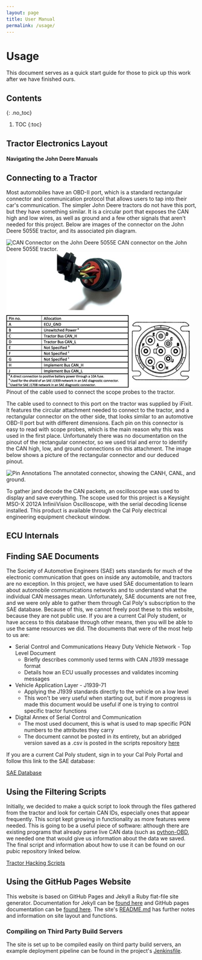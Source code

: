 ```yaml
---
layout: page
title: User Manual
permalink: /usage/
---
```


# Usage

This document serves as a quick start guide for those to pick up this work after we have finished ours. 

## Contents
{: .no_toc}
1. TOC
{:toc}

## Tractor Electronics Layout

#### Navigating the John Deere Manuals

## Connecting to a Tractor

Most automobiles have an OBD-II port, which is a standard rectangular connector and communication protocol that
allows users to tap into their car's communication. The simpler John Deere tractors do not have this port, but they
have something similar. It is a circular port that exposes the CAN high and low wires, as well as ground and a few
other signals that aren't needed for this project. Below are images of the connector on the John Deere 5055E tractor, 
and its associated pin diagram.

![CAN Connector on the John Deere 5055E](/images/can_port_5055e.jpg)
CAN connector on the John Deere 5055E tractor.
![Pinout of the CAN cable used to connect to the tractor](/images/can_connector_pinout.png)
Pinout of the cable used to connect the scope probes to the tractor.

The cable used to connect to this port on the tractor was supplied by iFixit. It features the circular attachment
needed to connect to the tractor, and a rectangular connector on the other side, that looks similar to an 
automotive OBD-II port but with different dimensions. Each pin on this connector is easy to read with scope probes,
which is the main reason why this was used in the first place. Unfortunately there was no documentation on the 
pinout of the rectangular connector, so we used trial and error to identify the CAN high, low, and ground connections
on this attachment. The image below shows a picture of the rectangular connector and our deduced pinout.

![Pin Annotations](/images/pin_annotations.jpg)
The annotated connector, showing the CANH, CANL, and ground.

To gather jand decode the CAN packets, an oscilloscope was used to display and save everything. The scope used for
this project is a Keysight MSO-X 2012A InfiniiVision Oscilloscope, with the serial decoding license installed. 
This product is available through the Cal Poly electrical engineering equipment checkout window.  

## ECU Internals

## Finding SAE Documents

The Society of Automotive Engineers (SAE) sets standards for much of the electronic communication that goes on 
inside any automobile, and tractors are no exception. In this project, we have used SAE documentation to 
learn about automobile communications networks and to understand what the individual CAN messages mean. Unfortunately,
SAE documents are not free, and we were only able to gather them through Cal Poly's subscription to the SAE database. 
Because of this, we cannot freely post these to this website, because they are not public use. If you are a current
Cal Poly student, or have access to this database through other means, then you will be able to use the same 
resources we did. The documents that were of the most help to us are:
* Serial Control and Communications Heavy Duty Vehicle Network - Top Level Document
	* Briefly describes commonly used terms with CAN J1939 message format
	* Details how an ECU usually processes and validates incoming messages
* Vehicle Application Layer - J1939-71
	* Applying the J1939 standards directly to the vehicle on a low level
	* This won't be very useful when starting out, but if more progress is made this document would be useful 
	if one is trying to control specific tractor functions
* Digital Annex of Serial Control and Communication
	* The most used document, this is what is used to map specific PGN numbers to the attributes they carry
	* The document cannot be posted in its entirety, but an abridged version saved as a .csv is posted in the
	scripts repository [here](https://github.com/TractorHacking/Scripts/blob/master/markdown_gen/dict/PGN.csv)

If you are a current Cal Poly student, sign in to your Cal Poly Portal and follow this link to the 
SAE database: 

[SAE Database](https://saemobilus-sae-org.ezproxy.lib.calpoly.edu/search/)

## Using the Filtering Scripts

Initially, we decided to make a quick script to look through the files gathered from the tractor and look for
certain CAN IDs, especially ones that appear frequently. This script kept growing in functionality as more 
features were needed. This is going to be a useful piece of software: although there are existing programs that
already parse live CAN data (such as [python-OBD](http://python-obd.readthedocs.io/en/latest/), we needed one that 
would give us information about the data we saved. The final script and information about how to use it can be 
found on our pubic repository linked below.

[Tractor Hacking Scripts](https://github.com/TractorHacking/Scripts/tree/master/tractordata_parse)

## Using the GitHub Pages Website

This website is based on GitHub Pages and Jekyll a Ruby flat-file site generator.
Documentation for Jekyll can be [found here](https://jekyllrb.com/docs/home/) and GitHub pages documentation can
be [found here](https://help.github.com/pages/).  The site's [README.md](https://github.com/TractorHacking/TractorHacking.github.io/blob/master/README.md) has further
notes and information on site layout and functions.

### Compiling on Third Party Build Servers

The site is set up to be compiled easily on third party build servers, an example
deployment pipeline can be found in the project's [Jenkinsfile](https://github.com/TractorHacking/TractorHacking.github.io/blob/master/Jenkinsfile).
